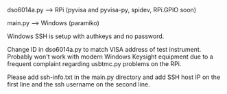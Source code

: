 dso6014a.py --> RPi (pyvisa and pyvisa-py, spidev, RPi.GPIO soon)

main.py --> Windows (paramiko)

Windows SSH is setup with authkeys and no password. 

Change ID in dso6014a.py to match VISA address of test instrument. Probably won't work with modern Windows Keysight equipment due to a frequent complaint regarding usbtmc.py problems on the RPi.

Please add ssh-info.txt in the main.py directory and add SSH host IP on the first line and the ssh username on the second line.
